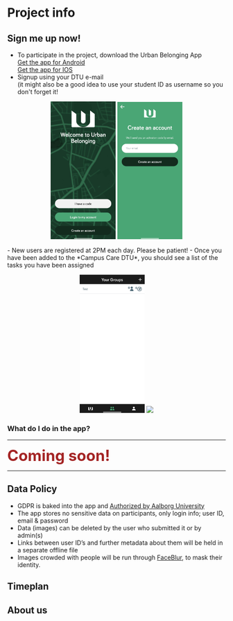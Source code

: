 # Project info 


## Sign me up now!
- To participate in the project, download the Urban Belonging App  
  [Get the app for Android](https://play.google.com/store/apps/details?id=com.urbanbelonging.app)    
  [Get the app for IOS](https://apps.apple.com/us/app/urban-belonging/id1573456017)  
- Signup using your DTU e-mail   
(it might also be a good idea to use your student ID as username so you don't forget it! 
<p align="center">
  <img src="images/Welcome to Urban Belonging.jpg" width="150"> <img src="images/Create an account.jpg" width="150"> 
</p>
- New users are registered at 2PM each day. Please be patient!
- Once you have been added to the *Campus Care DTU*, you should see a list of the tasks you have been assigned   
<p align="center">
  <img src="images/Your Groups Test.jpg" width="150"> <img src="images/Your Tasks Test.jpg" width="150"> 
</p>


### What do I do in the app?

---

<span style="color:#a42424;font-weight:bold;font-size:250%">Coming soon!</span>

---

## Data Policy
- GDPR is baked into the app and [Authorized by Aalborg University](https://urbanbelonging.com/da?page=5)
- The app stores no sensitive data on participants, only login info; user ID, email & password
- Data (images) can be deleted by the user who submitted it or by admin(s)
- Links between user ID’s and further metadata about them will be held in a separate offline file
- Images crowded with people will be run through [FaceBlur](https://github.com/guendas/FaceBlur), to mask their identity.



## Timeplan

## About us


